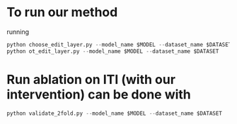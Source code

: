 # To run our method

running

```python
python choose_edit_layer.py --model_name $MODEL --dataset_name $DATASET
python ot_edit_layer.py --model_name $MODEL --dataset_name $DATASET
```

# Run ablation on ITI (with our intervention) can be done with

```python
python validate_2fold.py --model_name $MODEL --dataset_name $DATASET
```
